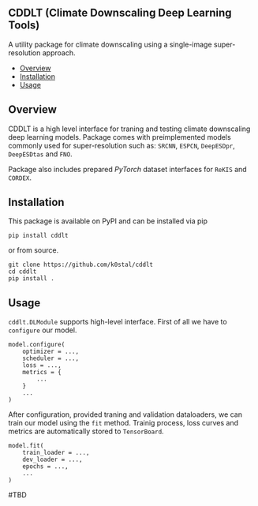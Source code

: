 ## CDDLT (Climate Downscaling Deep Learning Tools)

A utility package for climate downscaling using a single-image super-resolution approach.

- [Overview](#overview)
- [Installation](#installation)
- [Usage](#usage)

## Overview

CDDLT is a high level interface for traning and testing climate downscaling deep learning models. Package comes with preimplemented models commonly used for super-resolution such as: `SRCNN`, `ESPCN`, `DeepESDpr`, `DeepESDtas` and `FNO`.

Package also includes prepared *PyTorch* dataset interfaces for `ReKIS` and `CORDEX`.

## Installation

This package is available on PyPI and can be installed via pip

```
pip install cddlt
```

or from source.

```
git clone https://github.com/k0stal/cddlt
cd cddlt
pip install .
```

## Usage

`cddlt.DLModule` supports high-level interface. 
First of all we have to `configure` our model.

```
model.configure(
    optimizer = ...,
    scheduler = ...,
    loss = ...,
    metrics = {
        ...
    }
    ...
)
```

After configuration, provided traning and validation dataloaders, we can train our model using the `fit` method. Trainig process, loss curves and metrics are automatically stored to `TensorBoard`.

```
model.fit(
    train_loader = ...,
    dev_loader = ...,
    epochs = ...,
    ...
)
```

#TBD